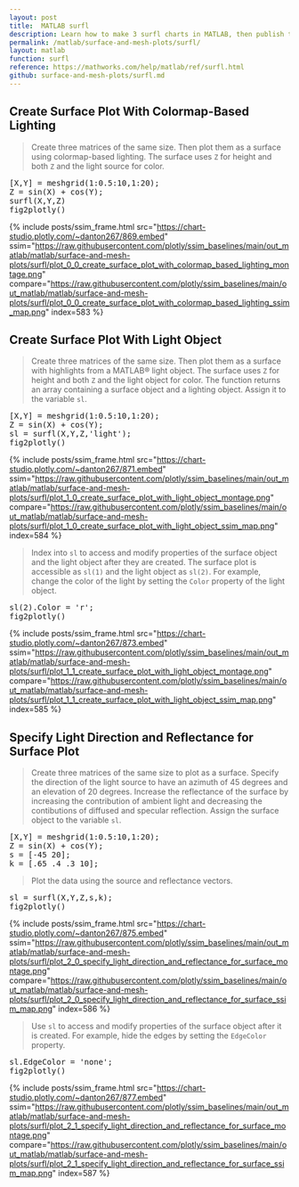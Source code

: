 ```yaml
---
layout: post
title:  MATLAB surfl
description: Learn how to make 3 surfl charts in MATLAB, then publish them to the Web with Plotly.
permalink: /matlab/surface-and-mesh-plots/surfl/
layout: matlab
function: surfl
reference: https://mathworks.com/help/matlab/ref/surfl.html
github: surface-and-mesh-plots/surfl.md
---
```


## Create Surface Plot With Colormap-Based Lighting

> Create three matrices of the same size. Then plot them as a surface using colormap-based lighting. The surface uses `Z` for height and both `Z` and the light source for color.

<pre class="mcode">[X,Y] = meshgrid(1:0.5:10,1:20);
Z = sin(X) + cos(Y);
surfl(X,Y,Z)
fig2plotly()</pre>
{% include posts/ssim_frame.html 
  src="https://chart-studio.plotly.com/~danton267/869.embed" 
  ssim="https://raw.githubusercontent.com/plotly/ssim_baselines/main/out_matlab/matlab/surface-and-mesh-plots/surfl/plot_0_0_create_surface_plot_with_colormap_based_lighting_montage.png" 
  compare="https://raw.githubusercontent.com/plotly/ssim_baselines/main/out_matlab/matlab/surface-and-mesh-plots/surfl/plot_0_0_create_surface_plot_with_colormap_based_lighting_ssim_map.png" 
  index=583
%}



<!--------------------- EXAMPLE BREAK ------------------------->

## Create Surface Plot With Light Object

> Create three matrices of the same size. Then plot them as a surface with highlights from a MATLAB® light object. The surface uses `Z` for height and both `Z` and the light object for color. The function returns an array containing a surface object and a lighting object. Assign it to the variable `sl`. 

<pre class="mcode">[X,Y] = meshgrid(1:0.5:10,1:20);
Z = sin(X) + cos(Y);
sl = surfl(X,Y,Z,'light');
fig2plotly()</pre>
{% include posts/ssim_frame.html 
  src="https://chart-studio.plotly.com/~danton267/871.embed" 
  ssim="https://raw.githubusercontent.com/plotly/ssim_baselines/main/out_matlab/matlab/surface-and-mesh-plots/surfl/plot_1_0_create_surface_plot_with_light_object_montage.png" 
  compare="https://raw.githubusercontent.com/plotly/ssim_baselines/main/out_matlab/matlab/surface-and-mesh-plots/surfl/plot_1_0_create_surface_plot_with_light_object_ssim_map.png" 
  index=584
%}

> Index into `sl` to access and modify properties of the surface object and the light object after they are created. The surface plot is accessible as `sl(1)` and the light object as `sl(2)`. For example, change the color of the light by setting the `Color` property of the light object.

<pre class="mcode">sl(2).Color = 'r';
fig2plotly()</pre>
{% include posts/ssim_frame.html 
  src="https://chart-studio.plotly.com/~danton267/873.embed" 
  ssim="https://raw.githubusercontent.com/plotly/ssim_baselines/main/out_matlab/matlab/surface-and-mesh-plots/surfl/plot_1_1_create_surface_plot_with_light_object_montage.png" 
  compare="https://raw.githubusercontent.com/plotly/ssim_baselines/main/out_matlab/matlab/surface-and-mesh-plots/surfl/plot_1_1_create_surface_plot_with_light_object_ssim_map.png" 
  index=585
%}



<!--------------------- EXAMPLE BREAK ------------------------->

## Specify Light Direction and Reflectance for Surface Plot

> Create three matrices of the same size to plot as a surface. Specify the direction of the light source to have an azimuth of 45 degrees and an elevation of 20 degrees. Increase the reflectance of the surface by increasing the contribution of ambient light and decreasing the contibutions of diffused and specular reflection. Assign the surface object to the variable `sl`.

<pre class="mcode">[X,Y] = meshgrid(1:0.5:10,1:20);
Z = sin(X) + cos(Y);
s = [-45 20];
k = [.65 .4 .3 10];</pre>
> Plot the data using the source and reflectance vectors.

<pre class="mcode">sl = surfl(X,Y,Z,s,k);
fig2plotly()</pre>
{% include posts/ssim_frame.html 
  src="https://chart-studio.plotly.com/~danton267/875.embed" 
  ssim="https://raw.githubusercontent.com/plotly/ssim_baselines/main/out_matlab/matlab/surface-and-mesh-plots/surfl/plot_2_0_specify_light_direction_and_reflectance_for_surface_montage.png" 
  compare="https://raw.githubusercontent.com/plotly/ssim_baselines/main/out_matlab/matlab/surface-and-mesh-plots/surfl/plot_2_0_specify_light_direction_and_reflectance_for_surface_ssim_map.png" 
  index=586
%}

> Use `sl` to access and modify properties of the surface object after it is created. For example, hide the edges by setting the `EdgeColor` property.

<pre class="mcode">sl.EdgeColor = 'none';
fig2plotly()</pre>
{% include posts/ssim_frame.html 
  src="https://chart-studio.plotly.com/~danton267/877.embed" 
  ssim="https://raw.githubusercontent.com/plotly/ssim_baselines/main/out_matlab/matlab/surface-and-mesh-plots/surfl/plot_2_1_specify_light_direction_and_reflectance_for_surface_montage.png" 
  compare="https://raw.githubusercontent.com/plotly/ssim_baselines/main/out_matlab/matlab/surface-and-mesh-plots/surfl/plot_2_1_specify_light_direction_and_reflectance_for_surface_ssim_map.png" 
  index=587
%}



<!--------------------- EXAMPLE BREAK ------------------------->

